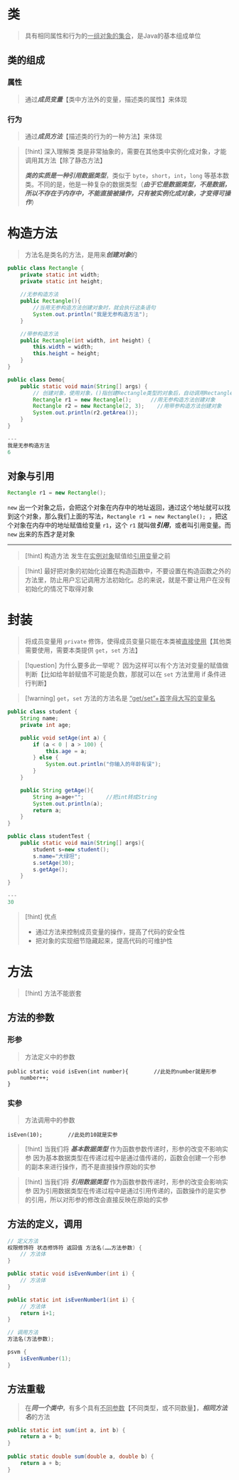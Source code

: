 # 类
>具有相同属性和行为的<u>一组对象的集合</u>，是Java的基本组成单位
## 类的组成
### 属性
>通过***成员变量***【类中方法外的变量，描述类的属性】来体现
### 行为
>通过***成员方法***【描述类的行为的一种方法】来体现

>[!hint] 深入理解类
>类是非常抽象的，需要在其他类中实例化成对象，才能调用其方法【除了静态方法】
>
>***类的实质是一种引用数据类型***，类似于 `byte`，`short`，`int`，`long` 等基本数类。不同的是，他是一种复杂的数据类型（***由于它是数据类型，不是数据，所以不存在于内存中，不能直接被操作，只有被实例化成对象，才变得可操作***）
# 构造方法
>方法名是类名的方法，是用来***创建对象***的

```java
public class Rectangle {  
    private static int width;  
    private static int height;  
    
    //无参构造方法
    public Rectangle(){      
	    //当用无参构造方法创建对象时，就会执行这条语句                     
        System.out.println("我是无参构造方法");      
    }  

	//带参构造方法
    public Rectangle(int width, int height) {         
        this.width = width;  
        this.height = height;  
    }   
}

public class Demo{
	public static void main(String[] args) {  
		// 创建对象，使用对象，()指创建Rectangle类型的对象后，自动调用Rectangle类中的构造方法，来进行成员变量的初始化
		Rectangle r1 = new Rectangle();      //用无参构造方法创建对象
	    Rectangle r2 = new Rectangle(2, 3);    //用带参构造方法创建对象
	    System.out.println(r2.getArea());  
	}
}

---
我是无参构造方法
6
```

## 对象与引用
```java
Rectangle r1 = new Rectangle(); 
```

`new` 出一个对象之后，会把这个对象在内存中的地址返回，通过这个地址就可以找到这个对象，那么我们上面的写法，`Rectangle r1 = new Rectangle(); `，把这个对象在内存中的地址赋值给变量 `r1`，这个 `r1` 就叫做***引用***，或者叫引用变量。而 `new` 出来的东西才是对象

---

>[!hint] 构造方法 发生在<u>实例对象</u>赋值给<u>引用变</u>量之前

>[!hint] 最好把对象的初始化设置在构造函数中，不要设置在构造函数之外的方法里，防止用户忘记调用方法初始化。总的来说，就是不要让用户在没有初始化的情况下取得对象
# 封装
>将成员变量用 `private` 修饰，使得成员变量只能在本类被<u>直接使用</u>【其他类需要使用，需要本类提供 `get`，`set` 方法】

>[!question] 为什么要多此一举呢？
>因为这样可以有个方法对变量的赋值做判断【比如给年龄赋值不可能是负数，那就可以在 `set` 方法里用 if 条件进行判断】

>[!warning] `get`，`set` 方法的方法名是 <u>“get/set”+首字母大写的变量名</u>

```java
public class student {
    String name;
    private int age;

    public void setAge(int a) {
        if (a < 0 | a > 100) {
            this.age = a;
        } else {
            System.out.println("你输入的年龄有误");
        }
    }

    public String getAge(){
        String a=age+"";       //把int转成String
        System.out.println(a);
        return a;
    }
}
```
```java
public class studentTest {
    public static void main(String[] args){
        student s=new student();
        s.name="大绿坦";
        s.setAge(30);
        s.getAge();
	}
}

---
30
```

>[!hint] 优点
> - 通过方法来控制成员变量的操作，提高了代码的安全性
> - 把对象的实现细节隐藏起来，提高代码的可维护性

# 方法
>[!hint] 方法不能嵌套

## 方法的参数
### 形参
>方法定义中的参数

```
public static void isEven(int number){        //此处的number就是形参
	number++;                        
}  
```
### 实参
>方法调用中的参数

```
isEven(10);        //此处的10就是实参
```

>[!hint] 当我们将 ***基本数据类型*** 作为函数参数传递时，形参的改变不影响实参
>因为基本数据类型在传递过程中是通过值传递的，函数会创建一个形参的副本来进行操作，而不是直接操作原始的实参

>[!hint] 当我们将 ***引用数据类型*** 作为函数参数传递时，形参的改变会影响实参
>因为引用数据类型在传递过程中是通过引用传递的，函数操作的是实参的引用，所以对形参的修改会直接反映在原始的实参

## 方法的定义，调用
```java
// 定义方法
权限修饰符 状态修饰符 返回值 方法名(……方法参数) {
	// 方法体
}

public static void isEvenNumber(int i) {
	// 方法体
}

public static int isEvenNumber1(int i) {
	// 方法体
	return i+1;
}

// 调用方法
方法名(方法参数);

psvm {
	isEvenNumber(1);
}
```


## 方法重载
>在***同一个类中***，有多个具有<u>不同参数</u>【不同类型，或不同数量】，***相同方法名***的方法

```java
public static int sum(int a, int b) {  
    return a + b;  
}  
  
public static double sum(double a, double b) {  
    return a + b;  
}
```






























